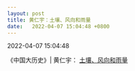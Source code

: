 ```yaml
---
layout: post
title: 黄仁宇：土壤、风向和雨量 
date:   2022-04-07 15:04:48 +0800
---
```


2022-04-07 15:04:48

《中国大历史》| 黄仁宇： [土壤、风向和雨量](https://www.sohu.com/a/148070636_488646)



